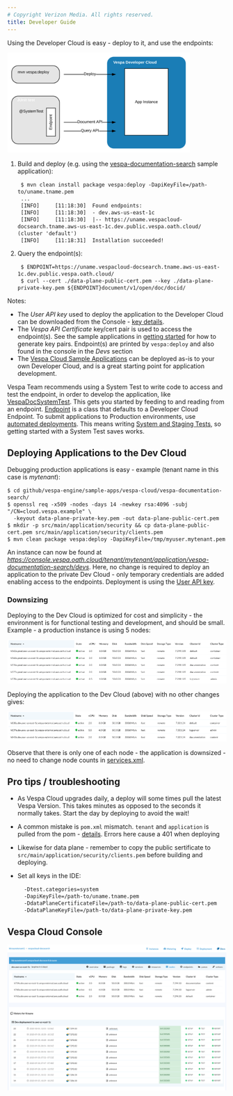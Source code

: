 ```yaml
---
# Copyright Verizon Media. All rights reserved.
title: Developer Guide
---
```


Using the Developer Cloud is easy - deploy to it, and use the endpoints:

<img alt="Deploy and test using Developer Cloud" src="img/dev-guide-overview.svg" width="420" height="230" />

1. Build and deploy (e.g. using the [vespa-documentation-search](https://github.com/vespa-engine/sample-apps/tree/master/vespa-cloud/vespa-documentation-search)
sample application):

        $ mvn clean install package vespa:deploy -DapiKeyFile=/path-to/uname.tname.pem
        ...
        [INFO]     [11:18:30]  Found endpoints:
        [INFO]     [11:18:30]  - dev.aws-us-east-1c
        [INFO]     [11:18:30]  |-- https://uname.vespacloud-docsearch.tname.aws-us-east-1c.dev.public.vespa.oath.cloud/ (cluster 'default')
        [INFO]     [11:18:31]  Installation succeeded!

2. Query the endpoint(s):

        $ ENDPOINT=https://uname.vespacloud-docsearch.tname.aws-us-east-1c.dev.public.vespa.oath.cloud/
        $ curl --cert ./data-plane-public-cert.pem --key ./data-plane-private-key.pem ${ENDPOINT}document/v1/open/doc/docid/
    
Notes:
* The _User API key_ used to deploy the application to the Developer Cloud can be downloaded from the Console
  \- [key details](/security-model).
* The _Vespa API Certificate_ key/cert pair is used to access the endpoint(s).
  See the sample applications in [getting started](/getting-started) for how to generate key pairs.
  Endpoint(s) are printed by `vespa:deploy` and also found in the console in the _Devs_ section
* The [Vespa Cloud Sample Applications](https://github.com/vespa-engine/sample-apps/tree/master/vespa-cloud/)
  can be deployed as-is to your own Developer Cloud, and is a great starting point for application development.

Vespa Team recommends using a System Test to write code to access and test the endpoint,
in order to develop the application, like
[VespaDocSystemTest](https://github.com/vespa-engine/sample-apps/blob/master/vespa-cloud/vespa-documentation-search/src/test/java/ai/vespa/cloud/docsearch/VespaDocSystemTest.java).
This gets you started by feeding to and reading from an endpoint.
[Endpoint](https://github.com/vespa-engine/vespa/blob/master/tenant-cd-api/src/main/java/ai/vespa/hosted/cd/Endpoint.java)
is a class that defaults to a Developer Cloud Endpoint.
To submit applications to Production environments, use [automated deployments](/automated-deployments).
This means writing [System and Staging Tests](/reference/testing), so getting started with a System Test saves works.


## Deploying Applications to the Dev Cloud
Debugging production applications is easy - example (tenant name in this case is _mytenant_):

    $ cd github/vespa-engine/sample-apps/vespa-cloud/vespa-documentation-search/
    $ openssl req -x509 -nodes -days 14 -newkey rsa:4096 -subj "/CN=cloud.vespa.example" \
      -keyout data-plane-private-key.pem -out data-plane-public-cert.pem
    $ mkdir -p src/main/application/security && cp data-plane-public-cert.pem src/main/application/security/clients.pem
    $ mvn clean package vespa:deploy -DapiKeyFile=/tmp/myuser.mytenant.pem 

An instance can now be found at
_https://console.vespa.oath.cloud/tenant/mytenant/application/vespa-documentation-search/devs_.
Here, no change is required to deploy an application to the private Dev Cloud -
only temporary credentials are added enabling access to the endpoints.
Deployment is using the [User API key](/security-model).


### Downsizing
Deploying to the Dev Cloud is optimized for cost and simplicity -
the environment is for functional testing and development, and should be small.
Example - a production instance is using 5 nodes:

![prod](/img/resources-prod.png)

Deploying the application to the Dev Cloud (above) with no other changes gives:

![dev](/img/resources-dev.png)

Observe that there is only one of each node - the application is downsized -
no need to change node counts in [services.xml](/reference/services).

<!-- ToDo: something on downsizing resources, too -
  and what to do if one needs more resources -->


## Pro tips / troubleshooting
* As Vespa Cloud upgrades daily, a deploy will some times pull the latest Vespa Version.
  This takes minutes as opposed to the seconds it normally takes.
  Start the day by deploying to avoid the wait!
* A common mistake is `pom.xml` mismatch. `tenant` and `application` is pulled from the pom -
  [details](/reference/vespa-cloud-api).
  Errors here cause a 401 when deploying
* Likewise for data plane -
  remember to copy the public sertificate to `src/main/application/security/clients.pem` before building and deploying.
* Set all keys in the IDE:
    
        -Dtest.categories=system
        -DapiKeyFile=/path-to/uname.tname.pem
        -DdataPlaneCertificateFile=/path-to/data-plane-public-cert.pem
        -DdataPlaneKeyFile=/path-to/data-plane-private-key.pem

  

## Vespa Cloud Console
![Dev Console](/img/console-dev.png)